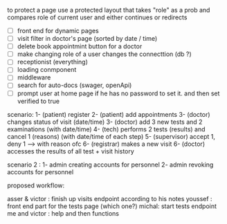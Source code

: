 to protect a page use a protected layout that takes "role" as a prob and compares role of current user and either continues or redirects 


  - [ ] front end for dynamic pages 
  - [ ] visit filter in doctor's page (sorted by date / time)
  - [ ] delete book appointmint button for a doctor 
  - [ ] make changing role of a user changes the connecttion (db ?)
  - [ ] receptionist (everything)
  - [ ] loading conmponent
  - [ ] middleware 
  - [ ] search for auto-docs (swager, openApi)
  - [ ] prompt user at home page if he has no password to set it. and then set verified to true 

  scenario: 
  1- (patient) register 
  2- (patient) add appointments 
  3- (doctor) changes status of visit (date/time)
  3- (doctor) add 3 new tests and 2 examinations (with date/time)
  4- (tech) performs 2 tests (results) and cancel 1 (reasons) (with date/time of each step)
  5- (supervisor) accept 1, deny 1 --> with reason ofc
  6- (registrar) makes a new visit 
  6- (doctor) accesses the results of all test + visit history 


scenario 2 : 
1- admin creating accounts for personnel 
2- admin revoking accounts for personnel 


proposed workflow: 

asser & victor : finish up visits endpoint according to his notes 
youssef : front end part for the tests page (which one?)
michal: start tests endpoint 
me and victor : help and then functions 
